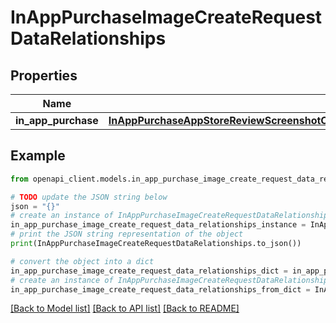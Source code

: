 # InAppPurchaseImageCreateRequestDataRelationships


## Properties

Name | Type | Description | Notes
------------ | ------------- | ------------- | -------------
**in_app_purchase** | [**InAppPurchaseAppStoreReviewScreenshotCreateRequestDataRelationshipsInAppPurchaseV2**](InAppPurchaseAppStoreReviewScreenshotCreateRequestDataRelationshipsInAppPurchaseV2.md) |  | 

## Example

```python
from openapi_client.models.in_app_purchase_image_create_request_data_relationships import InAppPurchaseImageCreateRequestDataRelationships

# TODO update the JSON string below
json = "{}"
# create an instance of InAppPurchaseImageCreateRequestDataRelationships from a JSON string
in_app_purchase_image_create_request_data_relationships_instance = InAppPurchaseImageCreateRequestDataRelationships.from_json(json)
# print the JSON string representation of the object
print(InAppPurchaseImageCreateRequestDataRelationships.to_json())

# convert the object into a dict
in_app_purchase_image_create_request_data_relationships_dict = in_app_purchase_image_create_request_data_relationships_instance.to_dict()
# create an instance of InAppPurchaseImageCreateRequestDataRelationships from a dict
in_app_purchase_image_create_request_data_relationships_from_dict = InAppPurchaseImageCreateRequestDataRelationships.from_dict(in_app_purchase_image_create_request_data_relationships_dict)
```
[[Back to Model list]](../README.md#documentation-for-models) [[Back to API list]](../README.md#documentation-for-api-endpoints) [[Back to README]](../README.md)


